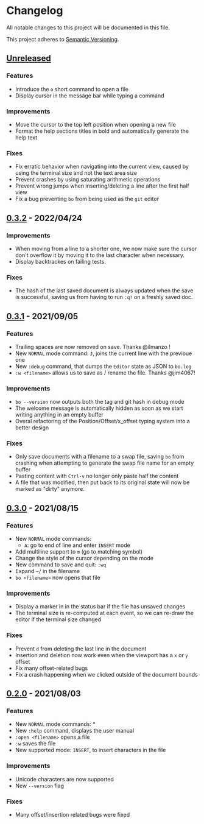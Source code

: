 # Changelog

All notable changes to this project will be documented in this file.

This project adheres to [Semantic Versioning](https://semver.org).

## [Unreleased]

### Features
- Introduce the `o` short command to open a file
- Display cursor in the message bar while typing a command

### Improvements
- Move the cursor to the top left position when opening a new file
- Format the help sections titles in bold and automatically generate the help text

### Fixes
- Fix erratic behavior when navigating into the current view, caused by using the terminal size and not the text area size
- Prevent crashes by using saturating arithmetic operations
- Prevent wrong jumps when inserting/deleting a line after the first half view
- Fix a bug preventing `bo` from being used as the `git` editor

## [0.3.2] - 2022/04/24

### Improvements
- When moving from a line to a shorter one, we now make sure the cursor don't overflow it by moving it to the last character when necessary.
- Display backtrackes on failing tests.

### Fixes
- The hash of the last saved document is always updated when the save is successful, saving us from having to run `:q!` on a freshly saved doc.

## [0.3.1] - 2021/09/05

### Features
- Trailing spaces are now removed on save. Thanks @ilmanzo !
- New `NORMAL` mode command: `J`, joins the current line with the previoue one
- New `:debug` command, that dumps the `Editor` state as JSON to `bo.log`
- `:w <filename>` allows us to save as / rename the file. Thanks @jim4067!

### Improvements
- `bo --version` now outputs both the tag and git hash in debug mode
- The welcome message is automatically hidden as soon as we start writing anything in an empty buffer
- Overal refactoring of the Position/Offset/x_offset typing system into a better design

### Fixes
- Only save documents with a filename to a swap file, saving `bo` from crashing when attempting to generate the swap file name for an empty buffer
- Pasting content with `Ctrl-v` no longer only paste half the content
- A file that was modified, then put back to its original state will now be marked as "dirty" anymore.

## [0.3.0] - 2021/08/15

### Features
- New `NORMAL` mode commands:
    * `A`: go to end of line and enter `INSERT` mode
- Add multiline support to `m` (go to matching symbol)
- Change the style of the cursor depending on the mode
- New command to save and quit: `:wq`
- Expand `~/` in the filename
- `bo <filename>` now opens that file

### Improvements
- Display a marker in in the status bar if the file has unsaved changes
- The terminal size is re-computed at each event, so we can re-draw the editor if the terminal size changed

### Fixes
- Prevent `d` from deleting the last line in the document
- Insertion and deletion now work even when the viewport has a `x` or `y` offset
- Fix many offset-related bugs
- Fix a crash happening when we clicked outside of the document bounds

## [0.2.0] - 2021/08/03

### Features
- New `NORMAL` mode commands:
  *
- New `:help` command, displays the user manual
- `:open <filename>` opens a file
- `:w` saves the file
- New supported mode: `INSERT`, to insert characters in the file

### Improvements
- Unicode characters are now supported
- New `--version` flag

### Fixes
- Many offset/insertion related bugs were fixed


[Unreleased]: https://github.com/brouberol/bo/compare/v0.3.2...HEAD
[0.3.2]: https://github.com/brouberol/bo/compare/v0.3.1...0.3.2
[0.3.1]: https://github.com/brouberol/bo/compare/v0.3.0...0.3.1
[0.3.0]: https://github.com/brouberol/bo/compare/v0.2.0...v0.3.0
[0.2.0]: https://github.com/brouberol/bo/compare/v0.1.0...v0.2.0
